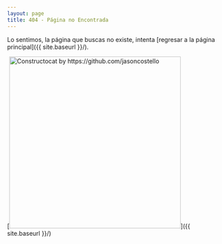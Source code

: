 ```yaml
---
layout: page
title: 404 - Página no Encontrada
---
```


Lo sentimos, la página que buscas no existe, intenta [regresar a la página principal]({{ site.baseurl }}/).

[<img src="{{ site.baseurl }}/images/404.jpg" alt="Constructocat by https://github.com/jasoncostello" style="width: 400px;"/>]({{ site.baseurl }}/)
